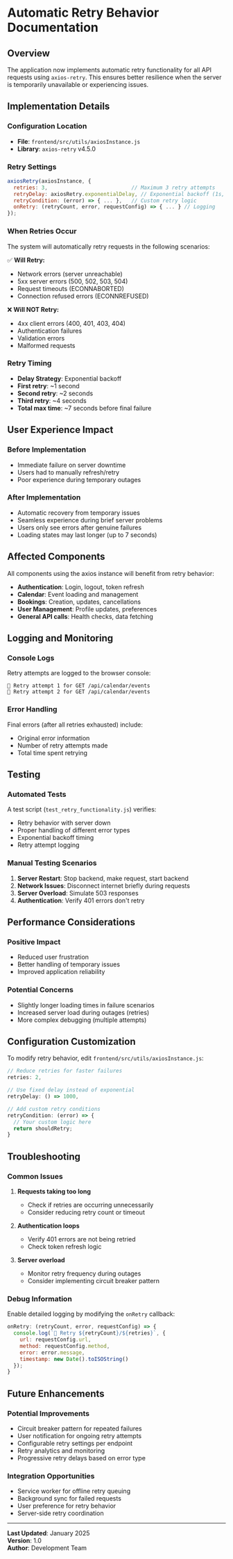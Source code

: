 # Automatic Retry Behavior Documentation

## Overview

The application now implements automatic retry functionality for all API requests using `axios-retry`. This ensures better resilience when the server is temporarily unavailable or experiencing issues.

## Implementation Details

### Configuration Location
- **File**: `frontend/src/utils/axiosInstance.js`
- **Library**: `axios-retry` v4.5.0

### Retry Settings

```javascript
axiosRetry(axiosInstance, {
  retries: 3,                           // Maximum 3 retry attempts
  retryDelay: axiosRetry.exponentialDelay, // Exponential backoff (1s, 2s, 4s)
  retryCondition: (error) => { ... },   // Custom retry logic
  onRetry: (retryCount, error, requestConfig) => { ... } // Logging
});
```

### When Retries Occur

The system will automatically retry requests in the following scenarios:

✅ **Will Retry:**
- Network errors (server unreachable)
- 5xx server errors (500, 502, 503, 504)
- Request timeouts (ECONNABORTED)
- Connection refused errors (ECONNREFUSED)

❌ **Will NOT Retry:**
- 4xx client errors (400, 401, 403, 404)
- Authentication failures
- Validation errors
- Malformed requests

### Retry Timing

- **Delay Strategy**: Exponential backoff
- **First retry**: ~1 second
- **Second retry**: ~2 seconds  
- **Third retry**: ~4 seconds
- **Total max time**: ~7 seconds before final failure

## User Experience Impact

### Before Implementation
- Immediate failure on server downtime
- Users had to manually refresh/retry
- Poor experience during temporary outages

### After Implementation
- Automatic recovery from temporary issues
- Seamless experience during brief server problems
- Users only see errors after genuine failures
- Loading states may last longer (up to 7 seconds)

## Affected Components

All components using the axios instance will benefit from retry behavior:

- **Authentication**: Login, logout, token refresh
- **Calendar**: Event loading and management
- **Bookings**: Creation, updates, cancellations
- **User Management**: Profile updates, preferences
- **General API calls**: Health checks, data fetching

## Logging and Monitoring

### Console Logs
Retry attempts are logged to the browser console:
```
🔄 Retry attempt 1 for GET /api/calendar/events
🔄 Retry attempt 2 for GET /api/calendar/events
```

### Error Handling
Final errors (after all retries exhausted) include:
- Original error information
- Number of retry attempts made
- Total time spent retrying

## Testing

### Automated Tests
A test script (`test_retry_functionality.js`) verifies:
- Retry behavior with server down
- Proper handling of different error types
- Exponential backoff timing
- Retry attempt logging

### Manual Testing Scenarios
1. **Server Restart**: Stop backend, make request, start backend
2. **Network Issues**: Disconnect internet briefly during requests
3. **Server Overload**: Simulate 503 responses
4. **Authentication**: Verify 401 errors don't retry

## Performance Considerations

### Positive Impact
- Reduced user frustration
- Better handling of temporary issues
- Improved application reliability

### Potential Concerns
- Slightly longer loading times in failure scenarios
- Increased server load during outages (retries)
- More complex debugging (multiple attempts)

## Configuration Customization

To modify retry behavior, edit `frontend/src/utils/axiosInstance.js`:

```javascript
// Reduce retries for faster failures
retries: 2,

// Use fixed delay instead of exponential
retryDelay: () => 1000,

// Add custom retry conditions
retryCondition: (error) => {
  // Your custom logic here
  return shouldRetry;
}
```

## Troubleshooting

### Common Issues

1. **Requests taking too long**
   - Check if retries are occurring unnecessarily
   - Consider reducing retry count or timeout

2. **Authentication loops**
   - Verify 401 errors are not being retried
   - Check token refresh logic

3. **Server overload**
   - Monitor retry frequency during outages
   - Consider implementing circuit breaker pattern

### Debug Information

Enable detailed logging by modifying the `onRetry` callback:

```javascript
onRetry: (retryCount, error, requestConfig) => {
  console.log(`🔄 Retry ${retryCount}/${retries}`, {
    url: requestConfig.url,
    method: requestConfig.method,
    error: error.message,
    timestamp: new Date().toISOString()
  });
}
```

## Future Enhancements

### Potential Improvements
- Circuit breaker pattern for repeated failures
- User notification for ongoing retry attempts
- Configurable retry settings per endpoint
- Retry analytics and monitoring
- Progressive retry delays based on error type

### Integration Opportunities
- Service worker for offline retry queuing
- Background sync for failed requests
- User preference for retry behavior
- Server-side retry coordination

---

**Last Updated**: January 2025  
**Version**: 1.0  
**Author**: Development Team